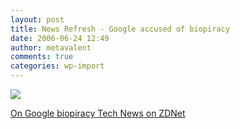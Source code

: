 ```yaml
---
layout: post
title: News Refresh - Google accused of biopiracy
date: 2006-06-24 12:49
author: metavalent
comments: true
categories: wp-import
---
```

<p><!--Lead Photo --><a href="https://news.zdnet.com/2100-9588_22-6055998.html?tag=nl.e589"><img src="https://web.archive.org/web/*/https://awebcamdarkly.com/" />

<a href="https://news.zdnet.com/2100-9588_22-6055998.html?tag=nl.e589">On Google biopiracy
Tech News on ZDNet</a>
